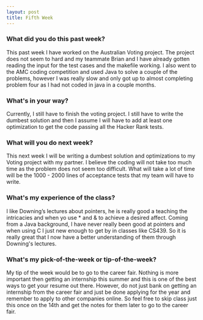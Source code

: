 ```yaml
---
layout: post
title: Fifth Week
---
```

### What did you do this past week?
  This past week I have worked on the Australian Voting project. The project does not seem to hard and my teammate Brian and I have already gotten reading the input for the test cases and the makefile working. I also went to the AMC coding competition and used Java to solve a couple of the problems, however I was really slow and only got up to almost completing problem four as I had not coded in java in a couple months.

### What's in your way?
   Currently, I still have to finish the voting project. I still have to write the dumbest solution and then I assume I will have to add at least one optimization to get the code passing all the Hacker Rank tests.
   
### What will you do next week?
   This next week I will be writing a dumbest solution and optimizations to my Voting project with my partner. I believe the coding will not take too much time as the problem does not seem too difficult. What will take a lot of time will be the 1000 - 2000 lines of acceptance tests that my team will have to write.

### What's my experience of the class?
   I like Downing’s lectures about pointers, he is really good a teaching the intricacies and when yo use * and & to achieve a desired affect. Coming from a Java background, I have never really been good at pointers and when using C I just new enough to get by in classes like CS439. So it is really great that I now have a better understanding of them through Downing's lectures.

### What's my pick-of-the-week or tip-of-the-week?
   My tip of the week would be to go to the career fair. Nothing is more important then getting an internship this summer and this is one of the best ways to get your resume out there. However, do not just bank on getting an internship from the career fair and just be done applying for the year and remember to apply to other companies online. So feel free to skip class just this once on the 14th and get the notes for them later to go to the career fair.
